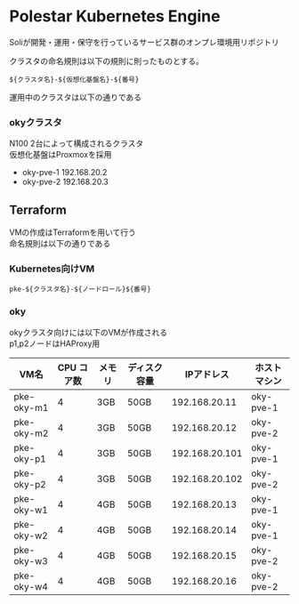 # Polestar Kubernetes Engine

Soliが開発・運用・保守を行っているサービス群のオンプレ環境用リポジトリ

クラスタの命名規則は以下の規則に則ったものとする。

```
${クラスタ名}-${仮想化基盤名}-${番号}
```

運用中のクラスタは以下の通りである

### okyクラスタ

N100 2台によって構成されるクラスタ  
仮想化基盤はProxmoxを採用 

- oky-pve-1 192.168.20.2
- oky-pve-2 192.168.20.3

## Terraform

VMの作成はTerraformを用いて行う  
命名規則は以下の通りである

### Kubernetes向けVM

```
pke-${クラスタ名}-${ノードロール}${番号}
```

### oky

okyクラスタ向けには以下のVMが作成される  
p1,p2ノードはHAProxy用

| VM名        | CPU コア数 | メモリ | ディスク容量 | IPアドレス    | ホストマシン | 
| ----------- | ---------- | ------ | ------------ | -------------- | ------------ | 
| pke-oky-m1  | 4          | 3GB    | 50GB         | 192.168.20.11  | oky-pve-1    | 
| pke-oky-m2  | 4          | 3GB    | 50GB         | 192.168.20.12  | oky-pve-2    | 
| pke-oky-p1  | 4          | 3GB    | 50GB         | 192.168.20.101 | oky-pve-1    | 
| pke-oky-p2  | 4          | 3GB    | 50GB         | 192.168.20.102 | oky-pve-2    | 
| pke-oky-w1  | 4          | 4GB    | 50GB         | 192.168.20.13  | oky-pve-1    | 
| pke-oky-w2  | 4          | 4GB    | 50GB         | 192.168.20.14  | oky-pve-1    | 
| pke-oky-w3  | 4          | 4GB    | 50GB         | 192.168.20.15  | oky-pve-2    | 
| pke-oky-w4  | 4          | 4GB    | 50GB         | 192.168.20.16  | oky-pve-2    | 
